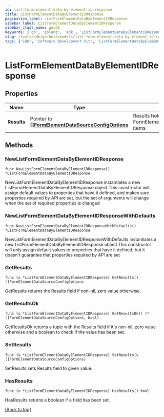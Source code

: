 ```yaml
---
id: list-form-element-data-by-element-id-response
title: ListFormElementDataByElementIDResponse
pagination_label: ListFormElementDataByElementIDResponse
sidebar_label: ListFormElementDataByElementIDResponse
sidebar_class_name: gosdk
keywords: ['go', 'golang', 'sdk', 'ListFormElementDataByElementIDResponse'] 
slug: /tools/sdk/go/beta/models/list-form-element-data-by-element-id-response
tags: ['SDK', 'Software Development Kit', 'ListFormElementDataByElementIDResponse']
---
```


# ListFormElementDataByElementIDResponse

## Properties

Name | Type | Description | Notes
------------ | ------------- | ------------- | -------------
**Results** |  Pointer to [**[]FormElementDataSourceConfigOptions**](form-element-data-source-config-options) | Results holds a list of FormElementDataSourceConfigOptions items | [optional] 

## Methods

### NewListFormElementDataByElementIDResponse

`func NewListFormElementDataByElementIDResponse() *ListFormElementDataByElementIDResponse`

NewListFormElementDataByElementIDResponse instantiates a new ListFormElementDataByElementIDResponse object
This constructor will assign default values to properties that have it defined,
and makes sure properties required by API are set, but the set of arguments
will change when the set of required properties is changed

### NewListFormElementDataByElementIDResponseWithDefaults

`func NewListFormElementDataByElementIDResponseWithDefaults() *ListFormElementDataByElementIDResponse`

NewListFormElementDataByElementIDResponseWithDefaults instantiates a new ListFormElementDataByElementIDResponse object
This constructor will only assign default values to properties that have it defined,
but it doesn't guarantee that properties required by API are set

### GetResults

`func (o *ListFormElementDataByElementIDResponse) GetResults() []FormElementDataSourceConfigOptions`

GetResults returns the Results field if non-nil, zero value otherwise.

### GetResultsOk

`func (o *ListFormElementDataByElementIDResponse) GetResultsOk() (*[]FormElementDataSourceConfigOptions, bool)`

GetResultsOk returns a tuple with the Results field if it's non-nil, zero value otherwise
and a boolean to check if the value has been set.

### SetResults

`func (o *ListFormElementDataByElementIDResponse) SetResults(v []FormElementDataSourceConfigOptions)`

SetResults sets Results field to given value.

### HasResults

`func (o *ListFormElementDataByElementIDResponse) HasResults() bool`

HasResults returns a boolean if a field has been set.


[[Back to top]](#) 


